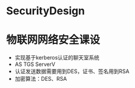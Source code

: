 # SecurityDesign
# 物联网网络安全课设
- 实现基于kerberos认证的聊天室系统
- AS TGS ServerV 
- 认证发送数据需要用到DES，证书、签名用到RSA
- 加密算法：DES、RSA
